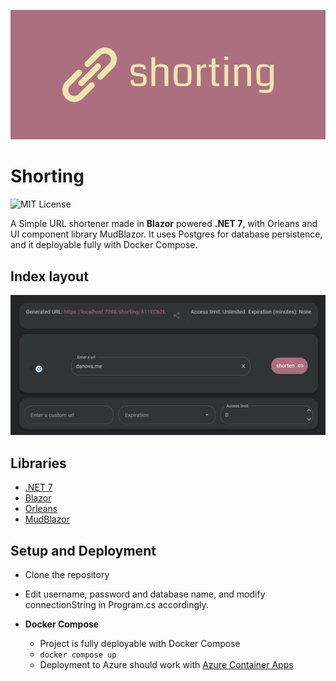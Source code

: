 ﻿![cover](https://raw.githubusercontent.com/Systemad/shorting/main/img/cover.png)

# Shorting

![MIT License](https://img.shields.io/apm/l/atomic-design-ui.svg)

A Simple URL shortener made in **Blazor** powered **.NET 7**, with Orleans and UI component library MudBlazor.
It uses Postgres for database persistence, and it deployable fully with Docker Compose.

## Index layout
  ![index](https://raw.githubusercontent.com/Systemad/shorting/main/img/index.png)

## Libraries

- [.NET 7](https://dotnet.microsoft.com/en-us/download/dotnet/7.0)
- [Blazor](https://dotnet.microsoft.com/en-us/apps/aspnet/web-apps/blazor)
- [Orleans](https://learn.microsoft.com/en-us/dotnet/orleans/)
- [MudBlazor](https://mudblazor.com/)

## Setup and Deployment
- Clone the repository
- Edit username, password and database name, and modify connectionString in Program.cs accordingly.

- **Docker Compose**
    - Project is fully deployable with Docker Compose
    - ```docker compose up``` 
    - Deployment to Azure should work with [Azure Container Apps](https://azure.microsoft.com/en-us/products/container-apps/)


